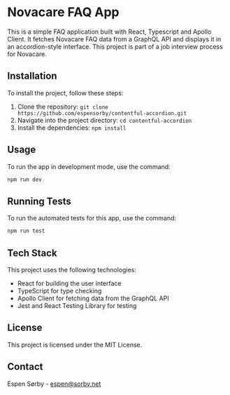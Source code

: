 # Novacare FAQ App

This is a simple FAQ application built with React, Typescript and Apollo Client. It fetches Novacare FAQ data from a GraphQL API and displays it in an accordion-style interface. This project is part of a job interview process for Novacare.


## Installation

To install the project, follow these steps:

1. Clone the repository: `git clone https://github.com/espensorby/contentful-accordion.git`
2. Navigate into the project directory: `cd contentful-accordion`
3. Install the dependencies: `npm install`


## Usage

To run the app in development mode, use the command:

```bash
npm run dev
```

## Running Tests
To run the automated tests for this app, use the command:

```bash
npm run test
```


## Tech Stack

This project uses the following technologies:

- React for building the user interface
- TypeScript for type checking
- Apollo Client for fetching data from the GraphQL API
- Jest and React Testing Library for testing


## License

This project is licensed under the MIT License.


## Contact

Espen Sørby - espen@sorby.net

